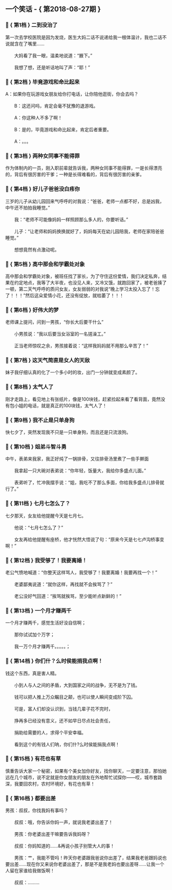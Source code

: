 ## 一个笑话 - { 第2018-08-27期 }
</hr>

### :jack_o_lantern: { 第1档 } 二到没治了
第一次去学校医院是因为发烧，医生大妈二话不说递给我一根体温计，我也二话不说就含在了嘴里……<br/><br/>　　大妈看了我一眼，温柔地说道：“腋下。”<br/><br/>　　我想了想，还是听话地叫了声：“耶！”


### :jack_o_lantern: { 第2档 } 毕竟游戏和命比起来
A：如果你在玩游戏女朋友给你打电话，让你陪他逛街，你会去吗？<br/><br/>　　B：这还问吗，肯定会毫不犹豫的退游戏。<br/><br/>　　A：你这种人不多了啊！<br/><br/>　　B：是的，毕竟游戏和命比起来，肯定后者重要。<br/><br/>　　A：。。。


### :jack_o_lantern: { 第3档 } 两种女同事不能得罪
作为体制内的一员，刚入职前辈就告诉我，两种女同事不能得罪，一是长得漂亮的，背后有很厉害的干爹；一种是长得难看的，背后有很厉害的亲爹。


### :jack_o_lantern: { 第4档 } 好儿子爸爸没白疼你
三岁的儿子从幼儿园回来气呼呼的对我说：“爸爸，老师一点都不好，总是凶我，中午还不拍拍我睡觉。”<br/><br/>　　我：“老师不可能像妈妈一样照顾那么多人的，你要听话。”<br/><br/>　　儿子：“让老师和妈妈换换就好了，妈妈每天在幼儿园陪我，老师在家陪爸爸睡觉。”<br/><br/>　　想想竟然有点激动呢。


### :jack_o_lantern: { 第5档 } 高中那会和学霸处对象
高中那会和学霸处对象，被班任找了家长，为了守住这份爱情，我们决定私奔，结果在约定地点，我等了大半夜，也没见人来，又冷又饿，就跑回家了，被老爸揍了一顿，第二天气呼呼的质问女友，女友弱弱的对我说“晚上学习太投入忘了！忘了！！！”然后这朵爱情小花，还没有绽放，就枯萎了！！！


### :jack_o_lantern: { 第6档 } 好伟大的梦
老师课上提问，问到一男孩，“你长大后要干什么”<br/><br/>　　小男孩说：“我以后要当女浴室的一名搓澡工。”<br/><br/>　　正当老师惊叹之余，男孩接着说：“这样我妈妈就不用那么辛苦了！”


### :jack_o_lantern: { 第7档 } 这天气简直是女人的天敌
妹子我仔细认真的化了一个多小时的妆，出门一分钟就变成素颜了。


### :jack_o_lantern: { 第8档 } 太气人了
刚才走路上，看见地上有张纸片，像是100块钱，赶紧捡起来看了看背面，竟然没有包小姐的电话，就是真正的100块钱，太气人了！


### :jack_o_lantern: { 第9档 } 我不止是只单身狗
快七夕了，突然发现我不只是一只单身狗，而且还是只流浪狗。


### :jack_o_lantern: { 第10档 } 姐弟斗智斗勇
中午，表弟来我家，我正好炖了一锅排骨，又往排骨汤里煮了一些手擀面<br/><br/>　　我拿起一只大碗对表弟说：“你年轻，饭量大，我给你多盛点儿面。”<br/><br/>　　表弟听了，忙冲我摆手说：“姐，我吃不了那么多面，你给我多盛点儿排骨就行了。”


### :jack_o_lantern: { 第11档 } 七月七怎么了？
七夕那天，女友给他提醒今天是七月七。<br/><br/>　　他说：“七月七怎么了？”<br/><br/>　　女友再给他提醒有座桥，他才恍然大悟说了句：“原来今天是七七卢沟桥事变啊！”


### :jack_o_lantern: { 第12档 } 我受够了！我要离婚！
老公气愤地喊道：“你整天这样骂人，我受够了！我要离婚！我要再找一个！”<br/><br/>　　老婆鄙夷说道：“就你这样，再找就不会挨骂了？”<br/><br/>　　老公没好气回道：“挨骂就挨骂，至少能听点新鲜的！”


### :jack_o_lantern: { 第13档 } 一个月才赚两千
一个月才赚两千，感觉生活好没自信啊；<br/><br/>　　那你试试加个万字；<br/><br/>　　我一万个月才赚两千。。。。。；


### :jack_o_lantern: { 第14档 } 你们什？么时侯能捐我点啊！
钱这个东西，真是害人精。<br/><br/>　　小到人与人之间的矛盾，大到国家之间的战争，无不是为了钱。<br/><br/>　　钱可以把人推上万众瞩目之颠，也可以使人瞬间变成阶下囚。<br/><br/>　　可是，富人们却没认识到，当钱几辈子花不完时，<br/><br/>　　挣再多已经没有意义，还不如早日尽点社会责任，<br/><br/>　　捐助给需要的人，求得个平安幸福。<br/><br/>　　看到这个的有钱人们呐，你们什?么时侯能捐我点啊！


### :jack_o_lantern: { 第15档 } 有花也有草
慎重告诉大家一个秘密，如果有个美女加你好友，找你聊天，一定要注意，那怕她远在几个城市，说不定就是你女朋友的朋友在外地帮忙试探你——哎，城市套路深，我要回农村，农村环境好，有花也有草！


### :jack_o_lantern: { 第16档 } 都要出差
男孩：叔叔，你找我妈有事吗？<br/><br/>　　叔叔：哦，你告诉你妈一声，就说我老婆出差了！<br/><br/>　　男孩：你老婆出差干嘛要告诉我妈呀？<br/><br/>　　叔叔：你妈知道的……&再说小孩子别管大人的事！<br/><br/>　　男孩：艹，我能不管吗！昨天你老婆跟我爸说你出差了，结果我老爸跟妈说也要出差……现在你又来说你老婆出差了，那是不是我老妈也要出差呀……让我一个人留在家谁给我做饭啊！<br/><br/>　　叔叔：………


